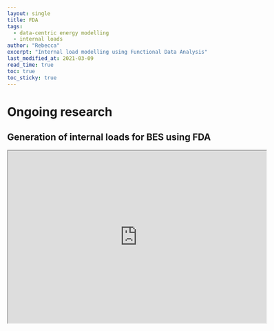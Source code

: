 ```yaml
---
layout: single
title: FDA
tags:
  - data-centric energy modelling
  - internal loads
author: "Rebecca"
excerpt: "Internal load modelling using Functional Data Analysis"
last_modified_at: 2021-03-09
read_time: true
toc: true
toc_sticky: true
---
```


# Ongoing research

 
## Generation of internal loads for BES using FDA
 
 <iframe src="https://rmw61.pythonanywhere.com/" title="FDA design tool" width="600" height="400"> 
  
